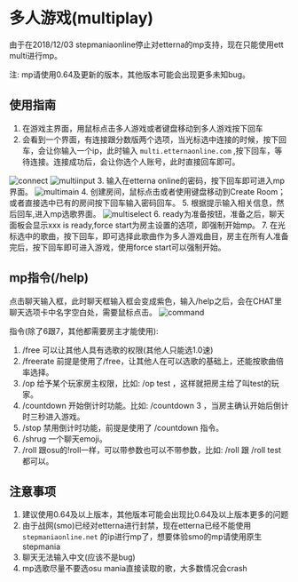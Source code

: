 # 多人游戏(multiplay)

由于在2018/12/03 stepmaniaonline停止对etterna的mp支持，现在只能使用ett multi进行mp。

注: mp请使用0.64及更新的版本，其他版本可能会出现更多未知bug。

## 使用指南

1. 在游戏主界面，用鼠标点击多人游戏或者键盘移动到多人游戏按下回车
2. 会看到一个界面，有连接跟分数版两个选项，当光标选中连接的时候，按下回车，会让你输入一个ip，此时输入 `multi.etternaonline.com` ,按下回车，等待连接。连接成功后，会让你选个人账号，此时直接回车即可。
<img :src="$withBase('/zhs/connect.png')" alt="connect">
<img :src="$withBase('/zhs/multiinput.png')" alt="multiinput">
3. 输入在etterna online的密码，按下回车即可进入mp界面。
<img :src="$withBase('/zhs/multimain.png')" alt="multimain">
4. 创建房间，鼠标点击或者使用键盘移动到Create Room；或者直接选中已有的房间按下回车输入密码回车。
5. 根据提示输入相关信息，然后回车,进入mp选歌界面。
<img :src="$withBase('/zhs/multiselect.png')" alt="multiselect">
6. ready为准备按钮，准备之后，聊天面板会显示xxx is ready,force start为房主设置的选项，即强制开始mp。
7. 在光标选中的歌曲，按下回车，即可选择此歌曲作为多人游戏曲目，房主在所有人准备完后，按下回车即可进入游戏，使用force start可以强制开始。

## mp指令(/help)

点击聊天输入框，此时聊天框输入框会变成紫色，输入/help之后，会在CHAT里聊天选项卡中名字空白处，需要鼠标点击。
<img :src="$withBase('/zhs/command.png')" alt="command">

指令(除了6跟7，其他都需要房主才能使用):
1. /free 可以让其他人具有选歌的权限(其他人只能选1.0速)
2. /freerate 前提是使用了/free，让其他人在可以选歌的基础上，还能按歌曲倍率选择。
3. /op 给予某个玩家房主权限，比如: /op test ，这样就把房主给了叫test的玩家。
4. /countdown 开始倒计时功能。比如: /countdown 3 ，当房主确认开始后倒计时三秒进入游戏。
5. /stop 禁用倒计时功能，前提是使用了 /countdown 指令。
6. /shrug 一个聊天emoji。
7. /roll 跟osu的!roll一样，可以带参数也可以不带参数，比如: /roll 跟 /roll test都可以。

## 注意事项

1. 建议使用0.64及以上版本，其他版本可能会出现比0.64及以上版本更多的问题
2. 由于战网(smo)已经对etterna进行封禁，现在etterna已经不能使用`stepmaniaonline.net` 的ip进行mp了，想要体验smo的mp请使用原生stepmania
3. 聊天无法输入中文(应该不是bug)
4. mp选歌尽量不要选osu mania直接读取的歌，大多数情况会crash